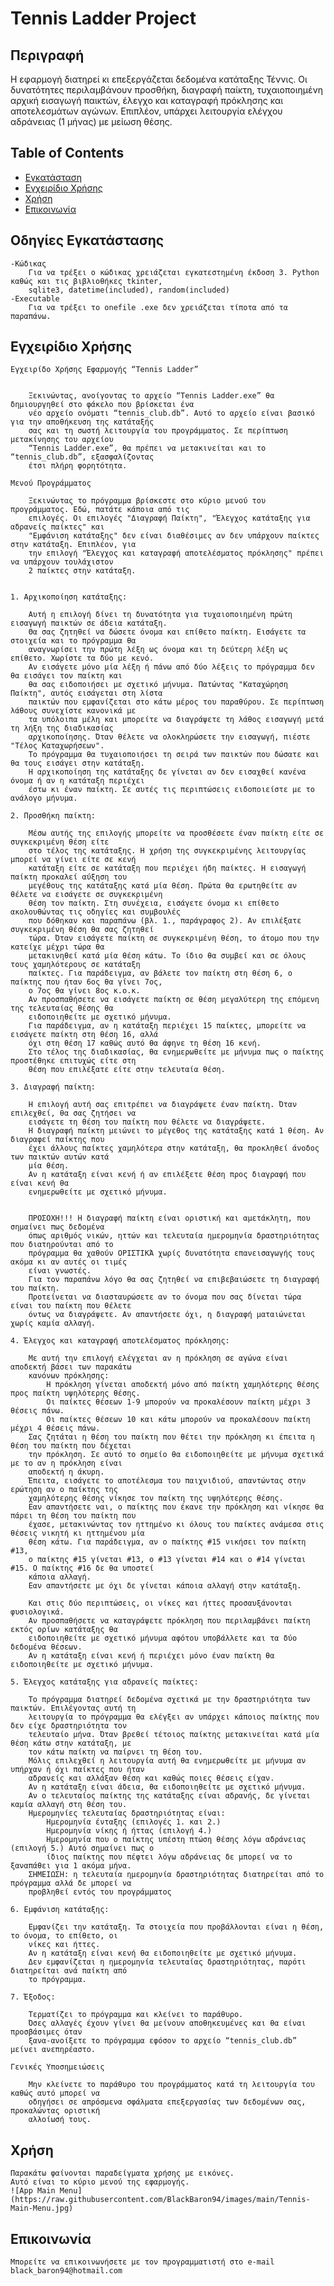 # Tennis Ladder Project
## Περιγραφή
Η εφαρμογή διατηρεί κι επεξεργάζεται δεδομένα κατάταξης Τέννις. Οι δυνατότητες περιλαμβάνουν προσθήκη, 
διαγραφή παίκτη, τυχαιοποιημένη αρχική εισαγωγή παικτών, έλεγχο και καταγραφή πρόκλησης και 
αποτελεσμάτων αγώνων. Επιπλέον, υπάρχει λειτουργία ελέγχου αδράνειας (1 μήνας) με μείωση θέσης.

## Table of Contents
- [Εγκατάσταση](#οδηγίες-εγκατάστασης)
- [Εγχειρίδιο Χρήσης](#εγχειρίδιο-χρήσης)
- [Χρήση](#χρήση)
- [Επικοινωνία](#επικοινωνία)

## Οδηγίες Εγκατάστασης
    -Κώδικας
        Για να τρέξει ο κώδικας χρειάζεται εγκατεστημένη έκδοση 3. Python καθώς και τις βιβλιοθήκες tkinter, 
        sqlite3, datetime(included), random(included)
    -Executable
        Για να τρέξει το onefile .exe δεν χρειάζεται τίποτα από τα παραπάνω.


## Εγχειρίδιο Χρήσης
    Εγχειρίδο Χρήσης Εφαρμογής “Tennis Ladder”


        Ξεκινώντας, ανοίγοντας το αρχείο “Tennis Ladder.exe” θα δημιουργηθεί στο φάκελο που βρίσκεται ένα 
        νέο αρχείο ονόματι “tennis_club.db”. Αυτό το αρχείο είναι βασικό για την αποθήκευση της κατάταξής
        σας και τη σωστή λειτουργία του προγράμματος. Σε περίπτωση μετακίνησης του αρχείου 
        “Tennis Ladder.exe”, θα πρέπει να μετακινείται και το “tennis_club.db”, εξασφαλίζοντας 
        έτσι πλήρη φορητότητα.

    Μενού Προγράμματος

        Ξεκινώντας το πρόγραμμα βρίσκεστε στο κύριο μενού του προγράμματος. Εδώ, πατάτε κάποια από τις 
        επιλογές. Οι επιλογές "Διαγραφή Παίκτη", "Έλεγχος κατάταξης για αδρανείς παίκτες" και 
        "Εμφάνιση κατάταξης" δεν είναι διαθέσιμες αν δεν υπάρχουν παίκτες στην κατάταξη. Επιπλέον, για 
        την επιλογή "Έλεγχος και καταγραφή αποτελέσματος πρόκλησης" πρέπει να υπάρχουν τουλάχιστον 
        2 παίκτες στην κατάταξη.


    1. Αρχικοποίηση κατάταξης:

        Αυτή η επιλογή δίνει τη δυνατότητα για τυχαιοποιημένη πρώτη εισαγωγή παικτών σε άδεια κατάταξη. 
        Θα σας ζητηθεί να δώσετε όνομα και επίθετο παίκτη. Εισάγετε τα στοιχεία και το πρόγραμμα θα 
        αναγνωρίσει την πρώτη λέξη ως όνομα και τη δεύτερη λέξη ως επίθετο. Χωρίστε τα δύο με κενό. 
        Αν εισάγετε μόνο μία λέξη ή πάνω από δύο λέξεις το πρόγραμμα δεν θα εισάγει τον παίκτη και 
        θα σας ειδοποιήσει με σχετικό μήνυμα. Πατώντας "Καταχώρηση Παίκτη", αυτός εισάγεται στη λίστα 
        παικτών που εμφανίζεται στο κάτω μέρος του παραθύρου. Σε περίπτωση λάθους συνεχίστε κανονικά με
        τα υπόλοιπα μέλη και μπορείτε να διαγράψετε τη λάθος εισαγωγή μετά τη λήξη της διαδικασίας 
        αρχικοποίησης. Όταν θέλετε να ολοκληρώσετε την εισαγωγή, πιέστε "Τέλος Καταχωρήσεων". 
        Το πρόγραμμα θα τυχαιοποιήσει τη σειρά των παικτών που δώσατε και θα τους εισάγει στην κατάταξη.
        Η αρχικοποίηση της κατάταξης δε γίνεται αν δεν εισαχθεί κανένα όνομα ή αν η κατάταξη περιέχει 
        έστω κι έναν παίκτη. Σε αυτές τις περιπτώσεις ειδοποιείστε με το ανάλογο μήνυμα.

    2. Προσθήκη παίκτη:

        Μέσω αυτής της επιλογής μπορείτε να προσθέσετε έναν παίκτη είτε σε συγκεκριμένη θέση είτε 
        στο τέλος της κατάταξης. Η χρήση της συγκεκριμένης λειτουργίας μπορεί να γίνει είτε σε κενή 
        κατάταξη είτε σε κατάταξη που περιέχει ήδη παίκτες. Η εισαγωγή παίκτη προκαλεί αύξηση του 
        μεγέθους της κατάταξης κατά μία θέση. Πρώτα θα ερωτηθείτε αν θέλετε να εισάγετε σε συγκεκριμένη 
        θέση τον παίκτη. Στη συνέχεια, εισάγετε όνομα κι επίθετο ακολουθώντας τις οδηγίες και συμβουλές 
        που δόθηκαν και παραπάνω (βλ. 1., παράγραφος 2). Αν επιλέξατε συγκεκριμένη θέση θα σας ζητηθεί 
        τώρα. Όταν εισάγετε παίκτη σε συγκεκριμένη θέση, το άτομο που την κατείχε μέχρι τώρα θα 
        μετακινηθεί κατά μία θέση κάτω. Το ίδιο θα συμβεί και σε όλους τους χαμηλότερους σε κατάταξη 
        παίκτες. Για παράδειγμα, αν βάλετε τον παίκτη στη θέση 6, ο παίκτης που ήταν 6ος θα γίνει 7ος, 
        ο 7ος θα γίνει 8ος κ.ο.κ. 
        Αν προσπαθήσετε να εισάγετε παίκτη σε θέση μεγαλύτερη της επόμενη της τελευταίας θέσης θα 
        ειδοποιηθείτε με σχετικό μήνυμα. 
        Για παράδειγμα, αν η κατάταξη περιέχει 15 παίκτες, μπορείτε να εισάγετε παίκτη στη θέση 16, αλλά 
        όχι στη θέση 17 καθώς αυτό θα άφηνε τη θέση 16 κενή. 
        Στο τέλος της διαδικασίας, θα ενημερωθείτε με μήνυμα πως ο παίκτης προστέθηκε επιτυχώς είτε στη 
        θέση που επιλέξατε είτε στην τελευταία θέση.

    3. Διαγραφή παίκτη:

        Η επιλογή αυτή σας επιτρέπει να διαγράψετε έναν παίκτη. Όταν επιλεχθεί, θα σας ζητήσει να 
        εισάγετε τη θέση του παίκτη που θέλετε να διαγράψετε.
        Η διαγραφή παίκτη μειώνει το μέγεθος της κατάταξης κατά 1 θέση. Αν διαγραφεί παίκτης που 
        έχει άλλους παίκτες χαμηλότερα στην κατάταξη, θα προκληθεί άνοδος των παικτών αυτών κατά 
        μία θέση.
        Αν η κατάταξη είναι κενή ή αν επιλέξετε θέση προς διαγραφή που είναι κενή θα 
        ενημερωθείτε με σχετικό μήνυμα.


        ΠΡΟΣΟΧΗ!!! Η διαγραφή παίκτη είναι οριστική και αμετάκλητη, που σημαίνει πως δεδομένα 
        όπως αριθμός νικών, ηττών και τελευταία ημερομηνία δραστηριότητας που διατηρούνται από το
        πρόγραμμα θα χαθούν ΟΡΙΣΤΙΚΆ χωρίς δυνατότητα επανεισαγωγής τους ακόμα κι αν αυτές οι τιμές 
        είναι γνωστές.
        Για τον παραπάνω λόγο θα σας ζητηθεί να επιβεβαιώσετε τη διαγραφή του παίκτη.
        Προτείνεται να διασταυρώσετε αν το όνομα που σας δίνεται τώρα είναι του παίκτη που θέλετε 
        όντως να διαγράψετε. Αν απαντήσετε όχι, η διαγραφή ματαιώνεται χωρίς καμία αλλαγή.

    4. Έλεγχος και καταγραφή αποτελέσματος πρόκλησης:
        
        Με αυτή την επιλογή ελέγχεται αν η πρόκληση σε αγώνα είναι αποδεκτή βάσει των παρακάτω 
        κανόνων πρόκλησης:
            Η πρόκληση γίνεται αποδεκτή μόνο από παίκτη χαμηλότερης θέσης προς παίκτη υψηλότερης θέσης.
            Οι παίκτες θέσεων 1-9 μπορούν να προκαλέσουν παίκτη μέχρι 3 θέσεις πάνω.
            Οι παίκτες θέσεων 10 και κάτω μπορούν να προκαλέσουν παίκτη μέχρι 4 θέσεις πάνω.
        Σας ζητάται η θέση του παίκτη που θέτει την πρόκληση κι έπειτα η θέση του παίκτη που δέχεται 
        την πρόκληση. Σε αυτό το σημείο θα ειδοποιηθείτε με μήνυμα σχετικά με το αν η πρόκληση είναι 
        αποδεκτή η άκυρη.
        Έπειτα, εισάγετε το αποτέλεσμα του παιχνιδιού, απαντώντας στην ερώτηση αν ο παίκτης της 
        χαμηλότερης θέσης νίκησε τον παίκτη της υψηλότερης θέσης.
        Εαν απαντήσετε ναι, ο παίκτης που έκανε την πρόκληση και νίκησε θα πάρει τη θέση του παίκτη που 
        έχασε, μετακινώντας τον ηττημένο κι όλους του παίκτες ανάμεσα στις θέσεις νικητή κι ηττημένου μία 
        θέση κάτω. Για παράδειγμα, αν ο παίκτης #15 νικήσει τον παίκτη #13, 
        ο παίκτης #15 γίνεται #13, ο #13 γίνεται #14 και ο #14 γίνεται #15. Ο παίκτης #16 δε θα υποστεί 
        κάποια αλλαγή.
        Εαν απαντήσετε με όχι δε γίνεται κάποια αλλαγή στην κατάταξη.
        
        Και στις δύο περιπτώσεις, οι νίκες και ήττες προσαυξάνονται φυσιολογικά. 
        Αν προσπαθήσετε να καταγράψετε πρόκληση που περιλαμβάνει παίκτη εκτός ορίων κατάταξης θα 
        ειδοποιηθείτε με σχετικό μήνυμα αφότου υποβάλλετε και τα δύο δεδομένα θέσεων.
        Αν η κατάταξη είναι κενή ή περιέχει μόνο έναν παίκτη θα ειδοποιηθείτε με σχετικό μήνυμα. 

    5. Έλεγχος κατάταξης για αδρανείς παίκτες:

        Το πρόγραμμα διατηρεί δεδομένα σχετικά με την δραστηριότητα των παικτών. Επιλέγοντας αυτή τη 
        λειτουργία το πρόγραμμα θα ελέγξει αν υπάρχει κάποιος παίκτης που δεν είχε δραστηριότητα τον 
        τελευταίο μήνα. Όταν βρεθεί τέτοιος παίκτης μετακινείται κατά μία θέση κάτω στην κατάταξη, με 
        τον κάτω παίκτη να παίρνει τη θέση του. 
        Μόλις επιλεχθεί η λειτουργία αυτή θα ενημερωθείτε με μήνυμα αν υπήρχαν ή όχι παίκτες που ήταν 
        αδρανείς και αλλάξαν θέση και καθώς ποιες θέσεις είχαν.
        Αν η κατάταξη είναι άδεια, θα ειδοποιηθείτε με σχετικό μήνυμα.
        Αν ο τελευταίος παίκτης της κατάταξης είναι αδρανής, δε γίνεται καμία αλλαγή στη θέση του. 
        Ημερομηνίες τελευταίας δραστηριότητας είναι:
            Ημερομηνία ένταξης (επιλογές 1. και 2.)
            Ημερομηνία νίκης ή ήττας (επιλογή 4.)
            Ημερομηνία που ο παίκτης υπέστη πτώση θέσης λόγω αδράνειας (επιλογή 5.) Αυτό σημαίνει πως ο 
            ίδιος παίκτης που πέφτει λόγω αδράνειας δε μπορεί να το ξαναπάθει για 1 ακόμα μήνα.
        ΣΗΜΕΙΩΣΗ: η τελευταία ημερομηνία δραστηριότητας διατηρείται από το πρόγραμμα αλλά δε μπορεί να 
        προβληθεί εντός του προγράμματος

    6. Εμφάνιση κατάταξης:

        Εμφανίζει την κατάταξη. Τα στοιχεία που προβάλλονται είναι η θέση, το όνομα, το επίθετο, οι 
        νίκες και ήττες. 
        Αν η κατάταξη είναι κενή θα ειδοποιηθείτε με σχετικό μήνυμα. 
        Δεν εμφανίζεται η ημερομηνία τελευταίας δραστηριότητας, παρότι διατηρείται ανά παίκτη από 
        το πρόγραμμα.

    7. Έξοδος:

        Τερματίζει το πρόγραμμα και κλείνει το παράθυρο. 
        Όσες αλλαγές έχουν γίνει θα μείνουν αποθηκευμένες και θα είναι προσβάσιμες όταν 
        ξανα-ανοίξετε το πρόγραμμα εφόσον το αρχείο “tennis_club.db” μείνει ανεπηρέαστο.

    Γενικές Υποσημειώσεις

        Μην κλείνετε το παράθυρο του προγράμματος κατά τη λειτουργία του καθώς αυτό μπορεί να 
        οδηγήσει σε απρόσμενα σφάλματα επεξεργασίας των δεδομένων σας, προκαλώντας οριστική 
        αλλοίωσή τους. 
        
## Χρήση
    Παρακάτω φαίνονται παραδείγματα χρήσης με εικόνες.
    Αυτό είναι το κύριο μενού της εφαρμογής.
    ![App Main Menu](https://raw.githubusercontent.com/BlackBaron94/images/main/Tennis-Main-Menu.jpg)


## Επικοινωνία
    Μπορείτε να επικοινωνήσετε με τον προγραμματιστή στο e-mail black_baron94@hotmail.com
